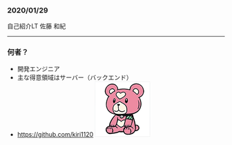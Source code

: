 ### 2020/01/29
自己紹介LT
佐藤 和紀

---

### 何者？
- 開発エンジニア
- 主な得意領域はサーバー（バックエンド）
- https://github.com/kiri1120 ![alt](assets/kirikuma.png)

